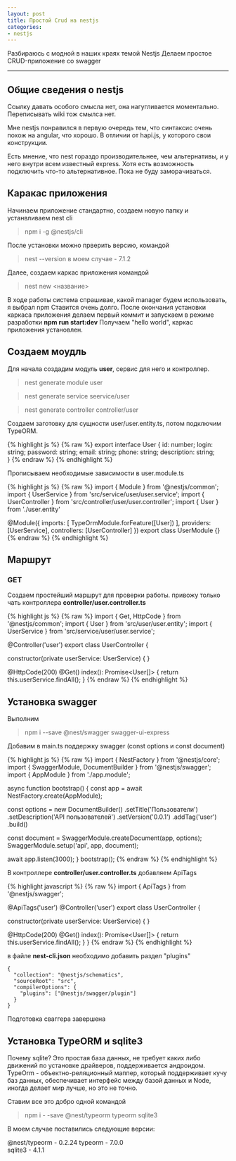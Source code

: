```yaml
---
layout: post
title: Простой Crud на nestjs
categories: 
- nestjs
---
```


Разбираюсь с модной в наших краях темой Nestjs
Делаем простое CRUD-приложение со swagger

---
## Общие сведения о nestjs

Ссылку давать особого смысла нет, она нагугливается моментально. 
Переписывать wiki тож смылса нет.

Мне nestjs понравился в первую очередь тем, что синтаксис очень похож на angular, что хорошо. В отличии от hapi.js,
у которого свои конструкции.

Есть мнение, что nest гораздо производительнее, чем альтернативы, и у него внутри всем известный express.
Хотя есть возможность подключить что-то альтернативное. Пока не буду заморачиваться.

## Каракас приложения

Начинаем приложение стандартно, создаем новую папку и устанвливаем nest cli
>npm i -g @nestjs/cli

После установки можно прверить версию, командой 
>nest --version   в моем случае - 7.1.2 

Далее, создаем каркас приложения командой
>nest new <название>

В ходе работы система спрашивае, какой manager будем использовать, я выбрал npm
Ставится очень долго. 
После окончания установки каркаса приложения делаем первый коммит и запускаем в режиме разработки **npm run start:dev**
Получаем "hello world", каркас приложения установлен.

## Создаем моудль 
Для начала создадим модуль **user**, сервис для него и контроллер.

>nest generate module user

>nest generate service seervice/user

>nest generate controller controller/user

Создаем заготовку для сущности user/user.entity.ts, потом подключим TypeORM.

{% highlight js %}
{% raw %}
export interface User {
    id: number;
    login: string;
    password: string;
    email: string;
    phone: string;
    description: string;    
}
{% endraw %}
{% endhighlight %}

Прописываем необходимые зависимости в user.module.ts 

{% highlight js %}
{% raw %}
import { Module } from '@nestjs/common';
import { UserService } from 'src/service/user/user.service';
import { UserController } from 'src/controller/user/user.controller';
import { User } from './user.entity'

@Module({
  imports: [
    TypeOrmModule.forFeature([User])
  ],
  providers: [UserService],
  controllers: [UserController]
})
export class UserModule {}
{% endraw %}
{% endhighlight %}

## Маршрут
### GET

Создаем простейший маршрут для проверки работы.
привожу только чать контроллера **controller/user.controller.ts**

{% highlight js %}
{% raw %}
import { Get, HttpCode } from '@nestjs/common';
import { User } from 'src/user/user.entity';
import { UserService } from 'src/service/user/user.service';

@Controller('user')
export class UserController {

  constructor(private userService: UserService) { }
  
  @HttpCode(200)
  @Get()
  index(): Promise<User[]> {
    return this.userService.findAll();
  }
{% endraw %}
{% endhighlight %}

## Установка swagger

Выполним 

>npm i --save @nest/swagger swagger-ui-express

Добавим в main.ts поддержку swagger (const options и const document)

{% highlight js %}
{% raw %}
import { NestFactory } from '@nestjs/core';
import { SwaggerModule, DocumentBuilder } from '@nestjs/swagger';
import { AppModule } from './app.module';

async function bootstrap() {
  const app = await NestFactory.create(AppModule);
  
  const options = new DocumentBuilder()
  .setTitle('Пользователи')
  .setDescription('API пользователей')
  .setVersion('0.0.1')
  .addTag('user')
  .build()

  const document = SwaggerModule.createDocument(app, options);
  SwaggerModule.setup('api', app, document);
  
  
  await app.listen(3000);
}
bootstrap();
{% endraw %}
{% endhighlight %}

В контроллере **controller/user.controller.ts** добавляем ApiTags

{% highlight javascript %}
{% raw %}
import { ApiTags } from '@nestjs/swagger';

@ApiTags('user')
@Controller('user')
export class UserController {

  constructor(private userService: UserService) { }

  @HttpCode(200)
  @Get()
  index(): Promise<User[]> {
    return this.userService.findAll();
  }
}
{% endraw %}
{% endhighlight %}

в файле **nest-cli.json** необходимо добавить раздел "plugins"

```
{
  "collection": "@nestjs/schematics",
  "sourceRoot": "src",
  "compilerOptions": {
    "plugins": ["@nestjs/swagger/plugin"]
  }
}

```

Подготовка сваггера завершена

## Установка TypeORM и sqlite3

Почему sqlite? Это простая база данных, не требует каких либо движений по установке драйверов, поддерживается андроидом.
TypeOrm - объектно-реляционный маппер, который поддерживает кучу баз данных, обеспечивает интерфейс между базой данных и Node, иногда делает мир лучше, но это не точно. 

Ставим все это добро одной командой 

>npm i - -save @nest/typeorm typeorm sqlite3

В моем случае поставились следующие версии:

 @nest/typeorm  - 0.2.24 
 typeorm        - 7.0.0  
 sqlite3        - 4.1.1  
